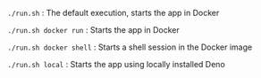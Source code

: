 `./run.sh` : The default execution, starts the app in Docker

`./run.sh docker run` : Starts the app in Docker

`./run.sh docker shell` : Starts a shell session in the Docker image

`./run.sh local` : Starts the app using locally installed Deno
